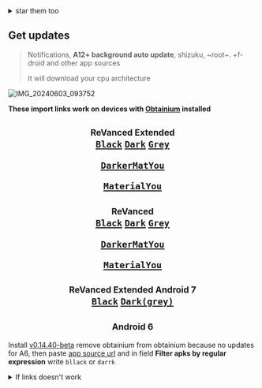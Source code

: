 <details><summary>star them too</summary><h2>

[j-hc](https://github.com/j-hc?tab=repositories&q=&type=&language=&sort=stargazers)

[ReVanced](https://github.com/orgs/ReVanced/repositories?q=sort%3Astars)

[inotia00](https://github.com/inotia00?tab=repositories&q=&type=&language=&sort=stargazers)

[YT-Advanced](https://github.com/YT-Advanced?tab=repositories&q=&type=&language=&sort=stargazers)

[MarcaDian](https://github.com/MarcaDian?tab=repositories)

[anddea](https://github.com/anddea?tab=repositories&q=&type=&language=&sort=stargazers)

[rufusin](https://github.com/rufusin?tab=repositories&q=&type=&language=&sort=stargazers)

[kitadai31](https://github.com/kitadai31?tab=repositories&q=&type=&language=&sort=stargazers)

[d4n3436](https://github.com/d4n3436?tab=repositories&q=&type=&language=&sort=stargazers)

[ImranR98](https://github.com/ImranR98?tab=repositories&q=&type=&language=&sort=stargazers)

[Hamster45105](https://github.com/Hamster45105?tab=repositories&q=&type=&language=&sort=stargazers) made it possible to open obtainium app config import link from readme
</h2></details>

## Get updates
>Notifications, **A12+ background auto update**, shizuku, ~root~. +f-droid and other app sources
>
>It will download your cpu architecture

![IMG_20240603_093752](https://github.com/TidalMist/revanced-arm7-arm8-nonroot/assets/91356643/24fe360b-a32b-4ba6-9a3c-500bbfbdb004)

**These import links work on devices with [Obtainium](https://github.com/ImranR98/Obtainium) installed**<div align="center"><h2>
<sub>ReVanced Extended</sub><br>
[<ins>`Black`](https://apps.obtainium.imranr.dev/redirect.html?r=obtainium://app/%7B%22id%22%3A%22app.rvx.android.youtube%22%2C%22url%22%3A%22https%3A%2F%2Fgithub.com%2Fvuongvan%2Frevanced%2C%22author%22%3A%22KiNG%22%2C%22name%22%3A%22YouTube%22%2C%22additionalSettings%22%3A%22%7B%5C%22versionDetection%5C%22%3Afalse%2C%5C%22apkFilterRegEx%5C%22%3A%5C%22black%5C%22%7D%22%7D)  [<ins>`Dark`](https://apps.obtainium.imranr.dev/redirect.html?r=obtainium://app/%7B%22id%22%3A%22app.rvx.android.youtube%22%2C%22url%22%3A%22https%3A%2F%2Fgithub.com%2Fvuongvan%2Frevanced%2C%22author%22%3A%22KiNG%22%2C%22name%22%3A%22YouTube%22%2C%22additionalSettings%22%3A%22%7B%5C%22versionDetection%5C%22%3Afalse%2C%5C%22apkFilterRegEx%5C%22%3A%5C%22dark%5C%22%7D%22%7D)  [<ins>`Grey`](https://apps.obtainium.imranr.dev/redirect.html?r=obtainium://app/%7B%22id%22%3A%22app.rvx.android.youtube%22%2C%22url%22%3A%22https%3A%2F%2Fgithub.com%2Fvuongvan%2Frevanced%2C%22author%22%3A%22KiNG%22%2C%22name%22%3A%22YouTube%22%2C%22additionalSettings%22%3A%22%7B%5C%22versionDetection%5C%22%3Afalse%2C%5C%22apkFilterRegEx%5C%22%3A%5C%22grey%5C%22%7D%22%7D)

[<ins>`DarkerMatYou`](https://apps.obtainium.imranr.dev/redirect.html?r=obtainium://app/%7B%22id%22%3A%22app.rvx.android.youtube%22%2C%22url%22%3A%22https%3A%2F%2Fgithub.com%2Fvuongvan%2Frevanced%2C%22author%22%3A%22KiNG%22%2C%22name%22%3A%22YouTube%22%2C%22additionalSettings%22%3A%22%7B%5C%22versionDetection%5C%22%3Afalse%2C%5C%22apkFilterRegEx%5C%22%3A%5C%22da-rker-matterial%5C%22%7D%22%7D)

[<ins>`MaterialYou`](https://apps.obtainium.imranr.dev/redirect.html?r=obtainium://app/%7B%22id%22%3A%22app.rvx.android.youtube%22%2C%22url%22%3A%22https%3A%2F%2Fgithub.com%2Fvuongvan%2Frevanced%2C%22author%22%3A%22KiNG%22%2C%22name%22%3A%22YouTube%22%2C%22additionalSettings%22%3A%22%7B%5C%22versionDetection%5C%22%3Afalse%2C%5C%22apkFilterRegEx%5C%22%3A%5C%22material%5C%22%7D%22%7D)</br></h2><h2>
<sub>ReVanced</sub><br>
[<ins>`Black`](https://apps.obtainium.imranr.dev/redirect.html?r=obtainium://app/%7B%22id%22%3A%22app.revanced.android.youtube%22%2C%22url%22%3A%22https%3A%2F%2Fgithub.com%2Fvuongvan%2Frevanced%2C%22author%22%3A%22KiNG%22%2C%22name%22%3A%22YouTube%22%2C%22additionalSettings%22%3A%22%7B%5C%22versionDetection%5C%22%3Afalse%2C%5C%22apkFilterRegEx%5C%22%3A%5C%22blaack%5C%22%7D%22%7D)  [<ins>`Dark`](https://apps.obtainium.imranr.dev/redirect.html?r=obtainium://app/%7B%22id%22%3A%22app.revanced.android.youtube%22%2C%22url%22%3A%22https%3A%2F%2Fgithub.com%2Fvuongvan%2Frevanced%2C%22author%22%3A%22KiNG%22%2C%22name%22%3A%22YouTube%22%2C%22additionalSettings%22%3A%22%7B%5C%22versionDetection%5C%22%3Afalse%2C%5C%22apkFilterRegEx%5C%22%3A%5C%22daark%5C%22%7D%22%7D)  [<ins>`Grey`](https://apps.obtainium.imranr.dev/redirect.html?r=obtainium://app/%7B%22id%22%3A%22app.revanced.android.youtube%22%2C%22url%22%3A%22https%3A%2F%2Fgithub.com%2Fvuongvan%2Frevanced%2C%22author%22%3A%22KiNG%22%2C%22name%22%3A%22YouTube%22%2C%22additionalSettings%22%3A%22%7B%5C%22versionDetection%5C%22%3Afalse%2C%5C%22apkFilterRegEx%5C%22%3A%5C%22grrey%5C%22%7D%22%7D)

[<ins>`DarkerMatYou`](https://apps.obtainium.imranr.dev/redirect.html?r=obtainium://app/%7B%22id%22%3A%22app.revanced.android.youtube%22%2C%22url%22%3A%22https%3A%2F%2Fgithub.com%2Fvuongvan%2Frevanced%2C%22author%22%3A%22KiNG%22%2C%22name%22%3A%22YouTube%22%2C%22additionalSettings%22%3A%22%7B%5C%22versionDetection%5C%22%3Afalse%2C%5C%22apkFilterRegEx%5C%22%3A%5C%22d-arker-materiiial%5C%22%7D%22%7D)

[<ins>`MaterialYou`](https://apps.obtainium.imranr.dev/redirect.html?r=obtainium://app/%7B%22id%22%3A%22app.revanced.android.youtube%22%2C%22url%22%3A%22https%3A%2F%2Fgithub.com%2Fvuongvan%2Frevanced%2C%22author%22%3A%22KiNG%22%2C%22name%22%3A%22YouTube%22%2C%22additionalSettings%22%3A%22%7B%5C%22versionDetection%5C%22%3Afalse%2C%5C%22apkFilterRegEx%5C%22%3A%5C%22materiial%5C%22%7D%22%7D)</br></h2><h2>
<sub>ReVanced Extended Android 7</sub><br>
[<ins>`Black`](https://apps.obtainium.imranr.dev/redirect.html?r=obtainium://app/%7B%22id%22%3A%22app.rvx.android.youtube%22%2C%22url%22%3A%22https%3A%2F%2Fgithub.com%2Fvuongvan%2Frevanced%2C%22author%22%3A%22KiNG%22%2C%22name%22%3A%22YouTube%22%2C%22additionalSettings%22%3A%22%7B%5C%22versionDetection%5C%22%3Afalse%2C%5C%22apkFilterRegEx%5C%22%3A%5C%22bllack%5C%22%7D%22%7D)  [<ins>`Dark(grey)`](https://apps.obtainium.imranr.dev/redirect.html?r=obtainium://app/%7B%22id%22%3A%22app.rvx.android.youtube%22%2C%22url%22%3A%22https%3A%2F%2Fgithub.com%2Fvuongvan%2Frevanced%2C%22author%22%3A%22KiNG%22%2C%22name%22%3A%22YouTube%22%2C%22additionalSettings%22%3A%22%7B%5C%22versionDetection%5C%22%3Afalse%2C%5C%22apkFilterRegEx%5C%22%3A%5C%22darrk%5C%22%7D%22%7D)</br></h2>
<h2><sub>Android 6</sub></h2></div>

Install [v0.14.40-beta](https://github.com/ImranR98/Obtainium/releases/tag/v0.14.40-beta) remove obtainium from obtainium because no updates for A6, then paste [app source url](https://github.com/TidalMist/revanced-arm7-arm8-nonroot) and in field **Filter apks by regular expression** write `bllack` or `darrk`

<details><summary>If links doesn't work</summary>
 
Paste app source url https://github.com/TidalMist/revanced-arm7-arm8-nonroot and in field **Filter apks by regular expression** write

for ReVanced Extended `material` or `da-rker-matterial` or `black` or `dark` or `grey`

for ReVanced `materiial` or `d-arker-materiiial` or `blaack` or `daark` or `grrey`

for ReVanced Extended Android6-7 `bllack` or `darrk`

</details>
